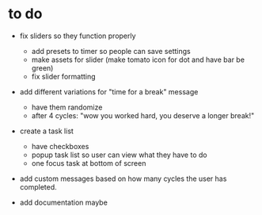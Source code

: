 # to do

- fix sliders so they function properly
    - add presets to timer so people can save settings
    - make assets for slider (make tomato icon for dot and have bar be green)
    - fix slider formatting


- add different variations for "time for a break" message
    - have them randomize
    - after 4 cycles: "wow you worked hard, you deserve a longer break!"

- create a task list
    - have checkboxes
    - popup task list so user can view what they have to do
    - one focus task at bottom of screen

- add custom messages based on how many cycles the user has completed.

- add documentation maybe